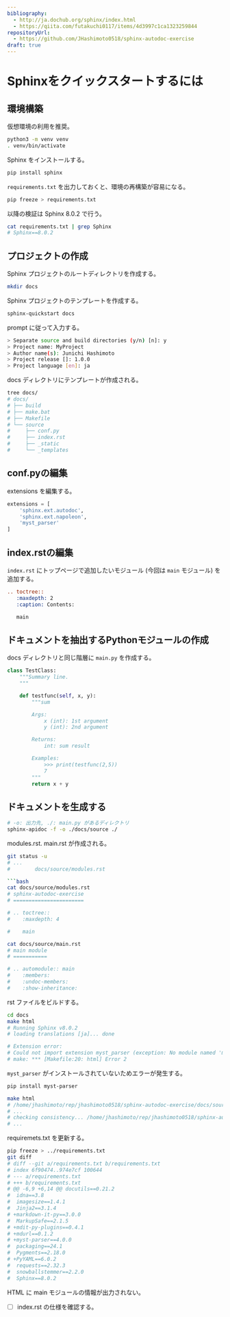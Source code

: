 ```yaml
---
bibliography: 
  - http://ja.dochub.org/sphinx/index.html
  - https://qiita.com/futakuchi0117/items/4d3997c1ca1323259844
repositoryUrl:
  - https://github.com/JHashimoto0518/sphinx-autodoc-exercise
draft: true
---
```


# Sphinxをクイックスタートするには

## 環境構築

仮想環境の利用を推奨。

```bash
python3 -m venv venv
. venv/bin/activate
```

Sphinx をインストールする。

```bash
pip install sphinx
```

`requirements.txt` を出力しておくと、環境の再構築が容易になる。
  
```bash
pip freeze > requirements.txt
```

以降の検証は Sphinx 8.0.2 で行う。

```bash
cat requirements.txt | grep Sphinx
# Sphinx==8.0.2
```

## プロジェクトの作成

Sphinx プロジェクトのルートディレクトリを作成する。

```bash
mkdir docs
```

Sphinx プロジェクトのテンプレートを作成する。

```bash
sphinx-quickstart docs
```

prompt に従って入力する。

```bash
> Separate source and build directories (y/n) [n]: y
> Project name: MyProject
> Author name(s): Junichi Hashimoto
> Project release []: 1.0.0
> Project language [en]: ja
```

docs ディレクトリにテンプレートが作成される。

```bash
tree docs/
# docs/
# ├── build
# ├── make.bat
# ├── Makefile
# └── source
#     ├── conf.py
#     ├── index.rst
#     ├── _static
#     └── _templates
```

## conf.pyの編集

extensions を編集する。

```python
extensions = [
    'sphinx.ext.autodoc',
    'sphinx.ext.napoleon',
    'myst_parser'
]
```

## index.rstの編集

`index.rst` にトップページで追加したいモジュール (今回は `main` モジュール) を追加する。

```rst
.. toctree::
   :maxdepth: 2
   :caption: Contents:

   main
```

## ドキュメントを抽出するPythonモジュールの作成

docs ディレクトリと同じ階層に `main.py` を作成する。

```python
class TestClass:
    """Summary line.
    """

    def testfunc(self, x, y):
        """sum

        Args:
            x (int): 1st argument
            y (int): 2nd argument

        Returns:
            int: sum result

        Examples:
            >>> print(testfunc(2,5))
            7
        """
        return x + y
```

## ドキュメントを生成する

```bash
# -o: 出力先, ./: main.py があるディレクトリ
sphinx-apidoc -f -o ./docs/source ./
```

modules.rst. main.rst が作成される。

```bash
git status -u
# ...
#        docs/source/modules.rst

```bash
cat docs/source/modules.rst 
# sphinx-autodoc-exercise
# =======================

# .. toctree::
#    :maxdepth: 4

#    main
```

```bash
cat docs/source/main.rst 
# main module
# ===========

# .. automodule:: main
#    :members:
#    :undoc-members:
#    :show-inheritance:
```

rst ファイルをビルドする。

```bash
cd docs
make html
# Running Sphinx v8.0.2
# loading translations [ja]... done

# Extension error:
# Could not import extension myst_parser (exception: No module named 'myst_parser')
# make: *** [Makefile:20: html] Error 2
```

`myst_parser` がインストールされていないためエラーが発生する。

```bash
pip install myst-parser
```

```bash
make html
# /home/jhashimoto/rep/jhashimoto0518/sphinx-autodoc-exercise/docs/source/index.rst:14: WARNING: toctree contains reference to nonexisting document 'main' [toc.not_readable]
# ...
# checking consistency... /home/jhashimoto/rep/jhashimoto0518/sphinx-autodoc-exercise/docs/source/modules.rst: WARNING: document isn't included in any toctree
# ...
```

requiremets.txt を更新する。

```bash
pip freeze > ../requirements.txt
git diff
# diff --git a/requirements.txt b/requirements.txt
# index 6f90474..974e7cf 100644
# --- a/requirements.txt
# +++ b/requirements.txt
# @@ -6,9 +6,14 @@ docutils==0.21.2
#  idna==3.8
#  imagesize==1.4.1
#  Jinja2==3.1.4
# +markdown-it-py==3.0.0
#  MarkupSafe==2.1.5
# +mdit-py-plugins==0.4.1
# +mdurl==0.1.2
# +myst-parser==4.0.0
#  packaging==24.1
#  Pygments==2.18.0
# +PyYAML==6.0.2
#  requests==2.32.3
#  snowballstemmer==2.2.0
#  Sphinx==8.0.2
```

HTML に main モジュールの情報が出力されない。

- [ ] index.rst の仕様を確認する。